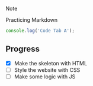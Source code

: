 > [!NOTE]
> Practicing Markdown

```javascript
console.log('Code Tab A');
```

## Progress
- [x] Make the skeleton with HTML
- [ ] Style the website with CSS
- [ ] Make some logic with JS  